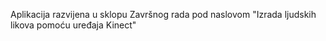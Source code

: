 Aplikacija razvijena u sklopu Završnog rada pod naslovom "Izrada ljudskih likova pomoću uređaja Kinect"
